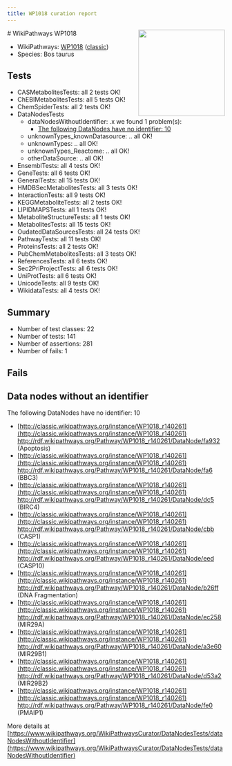 ```yaml
---
title: WP1018 curation report
---
```


<img style="float: right; width: 200px" src="https://upload.wikimedia.org/wikipedia/commons/thumb/8/83/Wplogo_with_text_500.png/640px-Wplogo_with_text_500.png" />
# WikiPathways WP1018

* WikiPathways: [WP1018](https://wikipathways.org/pathways/WP1018) ([classic](https://classic.wikipathways.org/instance/WP1018))
* Species: Bos taurus
## Tests
* CASMetabolitesTests: all 2 tests OK!
* ChEBIMetabolitesTests: all 5 tests OK!
* ChemSpiderTests: all 2 tests OK!
* DataNodesTests
    * dataNodesWithoutIdentifier: .x we found 1 problem(s):
        * [The following DataNodes have no identifier: 10](#8792c490)
    * unknownTypes_knownDatasource: .. all OK!
    * unknownTypes: .. all OK!
    * unknownTypes_Reactome: .. all OK!
    * otherDataSource: .. all OK!
* EnsemblTests: all 4 tests OK!
* GeneTests: all 6 tests OK!
* GeneralTests: all 15 tests OK!
* HMDBSecMetabolitesTests: all 3 tests OK!
* InteractionTests: all 9 tests OK!
* KEGGMetaboliteTests: all 2 tests OK!
* LIPIDMAPSTests: all 1 tests OK!
* MetaboliteStructureTests: all 1 tests OK!
* MetabolitesTests: all 15 tests OK!
* OudatedDataSourcesTests: all 24 tests OK!
* PathwayTests: all 11 tests OK!
* ProteinsTests: all 2 tests OK!
* PubChemMetabolitesTests: all 3 tests OK!
* ReferencesTests: all 6 tests OK!
* Sec2PriProjectTests: all 6 tests OK!
* UniProtTests: all 6 tests OK!
* UnicodeTests: all 9 tests OK!
* WikidataTests: all 4 tests OK!


## Summary

* Number of test classes: 22
* Number of tests: 141
* Number of assertions: 281
* Number of fails: 1

## Fails

<a name="8792c490" />

## Data nodes without an identifier

The following DataNodes have no identifier: 10

* [http://classic.wikipathways.org/instance/WP1018_r140261](http://classic.wikipathways.org/instance/WP1018_r140261) http://rdf.wikipathways.org/Pathway/WP1018_r140261/DataNode/fa932 (Apoptosis)
* [http://classic.wikipathways.org/instance/WP1018_r140261](http://classic.wikipathways.org/instance/WP1018_r140261) http://rdf.wikipathways.org/Pathway/WP1018_r140261/DataNode/fa6 (BBC3)
* [http://classic.wikipathways.org/instance/WP1018_r140261](http://classic.wikipathways.org/instance/WP1018_r140261) http://rdf.wikipathways.org/Pathway/WP1018_r140261/DataNode/dc5 (BIRC4)
* [http://classic.wikipathways.org/instance/WP1018_r140261](http://classic.wikipathways.org/instance/WP1018_r140261) http://rdf.wikipathways.org/Pathway/WP1018_r140261/DataNode/cbb (CASP1)
* [http://classic.wikipathways.org/instance/WP1018_r140261](http://classic.wikipathways.org/instance/WP1018_r140261) http://rdf.wikipathways.org/Pathway/WP1018_r140261/DataNode/eed (CASP10)
* [http://classic.wikipathways.org/instance/WP1018_r140261](http://classic.wikipathways.org/instance/WP1018_r140261) http://rdf.wikipathways.org/Pathway/WP1018_r140261/DataNode/b26ff (DNA Fragmentation)
* [http://classic.wikipathways.org/instance/WP1018_r140261](http://classic.wikipathways.org/instance/WP1018_r140261) http://rdf.wikipathways.org/Pathway/WP1018_r140261/DataNode/ec258 (MIR29A)
* [http://classic.wikipathways.org/instance/WP1018_r140261](http://classic.wikipathways.org/instance/WP1018_r140261) http://rdf.wikipathways.org/Pathway/WP1018_r140261/DataNode/a3e60 (MIR29B1)
* [http://classic.wikipathways.org/instance/WP1018_r140261](http://classic.wikipathways.org/instance/WP1018_r140261) http://rdf.wikipathways.org/Pathway/WP1018_r140261/DataNode/d53a2 (MIR29B2)
* [http://classic.wikipathways.org/instance/WP1018_r140261](http://classic.wikipathways.org/instance/WP1018_r140261) http://rdf.wikipathways.org/Pathway/WP1018_r140261/DataNode/fe0 (PMAIP1)


More details at [https://www.wikipathways.org/WikiPathwaysCurator/DataNodesTests/dataNodesWithoutIdentifier](https://www.wikipathways.org/WikiPathwaysCurator/DataNodesTests/dataNodesWithoutIdentifier)


